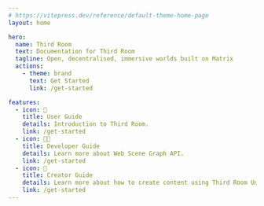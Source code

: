 ```yaml
---
# https://vitepress.dev/reference/default-theme-home-page
layout: home

hero:
  name: Third Room
  text: Documentation for Third Room
  tagline: Open, decentralised, immersive worlds built on Matrix
  actions:
    - theme: brand
      text: Get Started
      link: /get-started

features:
  - icon: 👤
    title: User Guide
    details: Introduction to Third Room.
    link: /get-started
  - icon: 👨‍💻
    title: Developer Guide
    details: Learn more about Web Scene Graph API.
    link: /get-started
  - icon: 🎨
    title: Creator Guide
    details: Learn more about how to create content using Third Room Unity Exporter
    link: /get-started
---
```


